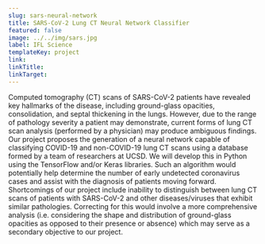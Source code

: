 ```yaml
---
slug: sars-neural-network
title: SARS-CoV-2 Lung CT Neural Network Classifier
featured: false
image: ../../img/sars.jpg
label: IFL Science
templateKey: project
link:
linkTitle:
linkTarget:
---
```

Computed tomography (CT) scans of SARS-CoV-2 patients have revealed key hallmarks of the disease, including ground-glass opacities, consolidation, and septal thickening in the lungs. However, due to the range of pathology severity a patient may demonstrate, current forms of lung CT scan analysis (performed by a physician) may produce ambiguous findings. Our project proposes the generation of a neural network capable of classifying COVID-19 and non-COVID-19 lung CT scans using a database formed by a team of researchers at UCSD. We will develop this in Python using the TensorFlow and/or Keras libraries. Such an algorithm would potentially help determine the number of early undetected coronavirus cases and assist with the diagnosis of patients moving forward. Shortcomings of our project include inability to distinguish between lung CT scans of patients with SARS-CoV-2 and other diseases/viruses that exhibit similar pathologies. Correcting for this would involve a more comprehensive analysis (i.e. considering the shape and distribution of ground-glass opacities as opposed to their presence or absence) which may serve as a secondary objective to our project.